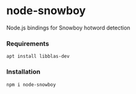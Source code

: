 # node-snowboy
Node.js bindings for Snowboy hotword detection

### Requirements
`apt install libblas-dev`

### Installation
`npm i node-snowboy`
